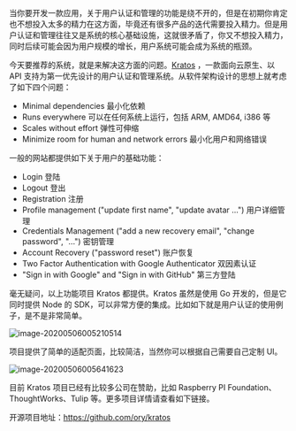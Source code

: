 当你要开发一款应用，关于用户认证和管理的功能是绕不开的，但是在初期你肯定也不想投入太多的精力在这方面，毕竟还有很多产品的迭代需要投入精力。但是用户认证和管理往往又是系统的核心基础设施，这就很矛盾了，你又不想投入精力，同时后续可能会因为用户规模的增长，用户系统可能会成为系统的瓶颈。

今天要推荐的系统，就是来解决这方面的问题。[Kratos](https://github.com/ory/kratos)  ，一款面向云原生、以 API 支持为第一优先设计的用户认证和管理系统。从软件架构设计的思想上就考虑了如下四个问题：

- Minimal dependencies 最小化依赖
- Runs everywhere 可以在任何系统上运行，包括 ARM, AMD64, i386 等
- Scales without effort  弹性可伸缩
- Minimize room for human and network errors  最小化用户和网络错误

一般的网站都提供如下关于用户的基础功能：

- Login 登陆
- Logout 登出
- Registration 注册
- Profile management ("update first name", "update avatar ...") 用户详细管理
- Credentials Management ("add a new recovery email", "change password", "...")  密钥管理
- Account Recovery ("password reset") 账户恢复
- Two Factor Authentication with Google Authenticator 双因素认证
- "Sign in with Google" and "Sign in with GitHub" 第三方登陆

毫无疑问，以上功能项目 Kratos 都提供。Kratos 虽然是使用 Go 开发的，但是它同时提供 Node 的 SDK，可以非常方便的集成。比如如下就是用户认证的使用例子，是不是非常简单。

![image-20200506005210514](https://7465-test-3c9b5e-1-1301419220.tcb.qcloud.la/mac_github_images/compress_image-20200506005210514.png)

项目提供了简单的适配页面，比较简洁，当然你可以根据自己需要自己定制 UI。

![image-20200506005641623](https://7465-test-3c9b5e-1-1301419220.tcb.qcloud.la/mac_github_images/compress_image-20200506005641623.png)

目前 Kratos 项目已经有比较多公司在赞助，比如 Raspberry PI Foundation、ThoughtWorks、Tulip 等。更多项目详情请查看如下链接。

开源项目地址：https://github.com/ory/kratos